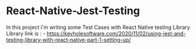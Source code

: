# React-Native-Jest-Testing
In this project i'm writing some Test Cases with React Native testing Library  Library link is : - https://keyholesoftware.com/2020/11/02/using-jest-and-testing-library-with-react-native-part-1-setting-up/
